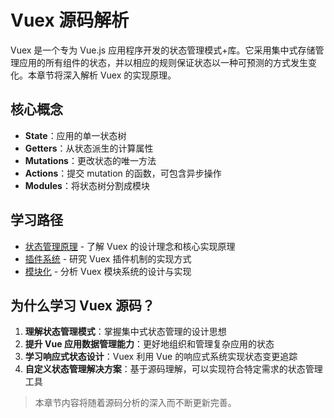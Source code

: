 # Vuex 源码解析

Vuex 是一个专为 Vue.js 应用程序开发的状态管理模式+库。它采用集中式存储管理应用的所有组件的状态，并以相应的规则保证状态以一种可预测的方式发生变化。本章节将深入解析 Vuex 的实现原理。

## 核心概念

- **State**：应用的单一状态树
- **Getters**：从状态派生的计算属性
- **Mutations**：更改状态的唯一方法
- **Actions**：提交 mutation 的函数，可包含异步操作
- **Modules**：将状态树分割成模块

## 学习路径

- [状态管理原理](/ecosystem/vuex/principles) - 了解 Vuex 的设计理念和核心实现原理
- [插件系统](/ecosystem/vuex/plugins) - 研究 Vuex 插件机制的实现方式
- [模块化](/ecosystem/vuex/modules) - 分析 Vuex 模块系统的设计与实现

## 为什么学习 Vuex 源码？

1. **理解状态管理模式**：掌握集中式状态管理的设计思想
2. **提升 Vue 应用数据管理能力**：更好地组织和管理复杂应用的状态
3. **学习响应式状态设计**：Vuex 利用 Vue 的响应式系统实现状态变更追踪
4. **自定义状态管理解决方案**：基于源码理解，可以实现符合特定需求的状态管理工具

> 本章节内容将随着源码分析的深入而不断更新完善。
